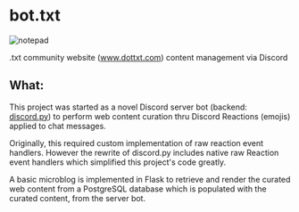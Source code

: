 # bot.txt
![notepad](https://i.imgur.com/7hEVKCs.png)

.txt  community website (www.dottxt.com) content management via Discord

## What: 
This project was started as a novel Discord server bot (backend: [discord.py](https://github.com/Rapptz/discord.py)) to perform web content curation thru Discord Reactions (emojis) applied to chat messages.

Originally, this required custom implementation of raw reaction event handlers. 
However the rewrite of discord.py includes native raw Reaction event handlers which simplified this project's code greatly.

A basic microblog is implemented in Flask to retrieve and render the curated web content from a PostgreSQL database which is populated with the curated content, from the server bot.

